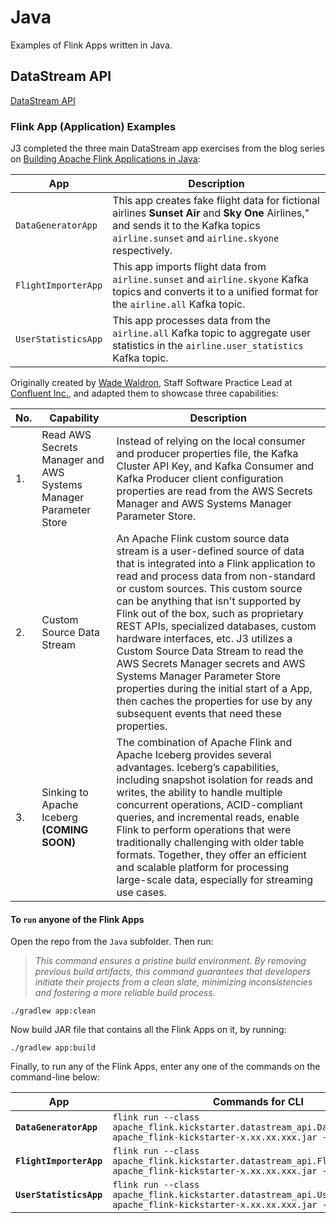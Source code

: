 # Java
Examples of Flink Apps written in Java.

## DataStream API
[DataStream API](https://nightlies.apache.org/flink/flink-docs-master/docs/learn-flink/datastream_api/)

### Flink App (Application) Examples
J3 completed the three main DataStream app exercises from the blog series on [Building Apache Flink Applications in Java](https://developer.confluent.io/courses/flink-java/overview/):

App|Description
-|-
`DataGeneratorApp`|This app creates fake flight data for fictional airlines **Sunset Air** and **Sky One** Airlines," and sends it to the Kafka topics `airline.sunset` and `airline.skyone` respectively.
`FlightImporterApp`|This app imports flight data from `airline.sunset` and `airline.skyone` Kafka topics and converts it to a unified format for the `airline.all` Kafka topic.
`UserStatisticsApp`|This app processes data from the `airline.all` Kafka topic to aggregate user statistics in the `airline.user_statistics` Kafka topic.

 Originally created by [Wade Waldron](https://www.linkedin.com/in/wade-waldron/), Staff Software Practice Lead at [Confluent Inc.](https://www.confluent.io/), and adapted them to showcase three capabilities:

No.|Capability|Description
-|-|-
1.|Read AWS Secrets Manager and AWS Systems Manager Parameter Store|Instead of relying on the local consumer and producer properties file, the Kafka Cluster API Key, and Kafka Consumer and Kafka Producer client configuration properties are read from the AWS Secrets Manager and AWS Systems Manager Parameter Store.
2.|Custom Source Data Stream|An Apache Flink custom source data stream is a user-defined source of data that is integrated into a Flink application to read and process data from non-standard or custom sources. This custom source can be anything that isn't supported by Flink out of the box, such as proprietary REST APIs, specialized databases, custom hardware interfaces, etc. J3 utilizes a Custom Source Data Stream to read the AWS Secrets Manager secrets and AWS Systems Manager Parameter Store properties during the initial start of a App, then caches the properties for use by any subsequent events that need these properties.
3.|Sinking to Apache Iceberg **(COMING SOON)**|The combination of Apache Flink and Apache Iceberg provides several advantages. Iceberg’s capabilities, including snapshot isolation for reads and writes, the ability to handle multiple concurrent operations, ACID-compliant queries, and incremental reads, enable Flink to perform operations that were traditionally challenging with older table formats. Together, they offer an efficient and scalable platform for processing large-scale data, especially for streaming use cases.

#### To **`run`** anyone of the Flink Apps
Open the repo from the `Java` subfolder.  Then run:

> *This command ensures a pristine build environment.  By removing previous build artifacts, this command guarantees that developers initiate their projects from a clean slate, minimizing inconsistencies and fostering a more reliable build process.*

```
./gradlew app:clean
```

Now build JAR file that contains all the Flink Apps on it, by running:

```
./gradlew app:build
```

Finally, to run any of the Flink Apps, enter any one of the commands on the command-line below:

App|Commands for CLI
-|-
**`DataGeneratorApp`**|`flink run --class apache_flink.kickstarter.datastream_api.DataGeneratorApp apache_flink-kickstarter-x.xx.xx.xxx.jar --get-from-aws`
**`FlightImporterApp`**|`flink run --class apache_flink.kickstarter.datastream_api.FlightImporterApp apache_flink-kickstarter-x.xx.xx.xxx.jar --get-from-aws`
**`UserStatisticsApp`**|`flink run --class apache_flink.kickstarter.datastream_api.UserStatisticsApp apache_flink-kickstarter-x.xx.xx.xxx.jar --get-from-aws`
